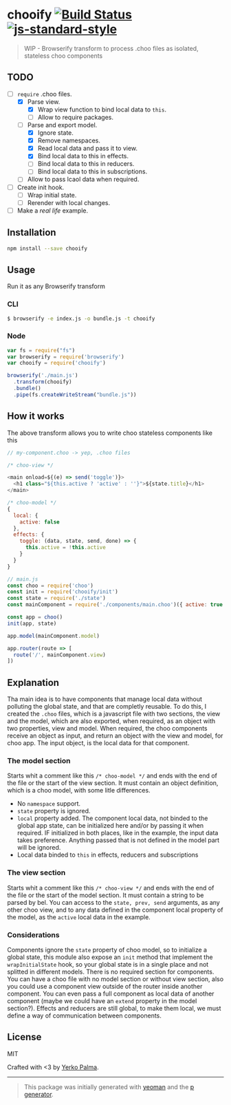 # chooify [![Build Status](https://secure.travis-ci.org/YerkoPalma/chooify.svg?branch=master)](https://travis-ci.org/YerkoPalma/chooify) [![js-standard-style](https://img.shields.io/badge/code%20style-standard-brightgreen.svg?style=flat)](https://github.com/feross/standard)

> WIP - Browserify transform to process .choo files as isolated, stateless choo components

## TODO

- [ ] `require` .choo files.
  - [x] Parse view.
    - [x] Wrap view function to bind local data to `this`.
    - [ ] Allow to require packages.
  - [ ] Parse and export model.
    - [x] Ignore state.
    - [x] Remove namespaces.
    - [x] Read local data and pass it to view.
    - [x] Bind local data to this in effects.
    - [ ] Bind local data to this in reducers.
    - [ ] Bind local data to this in subscriptions.
  - [ ] Allow to pass lcaol data when required.
- [ ] Create init hook.
  - [ ] Wrap initial state.
  - [ ] Rerender with local changes.
- [ ] Make a _real life_ example.

## Installation

```bash
npm install --save chooify
```

## Usage

Run it as any Browserify transform

### CLI

```bash
$ browserify -e index.js -o bundle.js -t chooify
```

### Node

```javascript
var fs = require("fs")
var browserify = require('browserify')
var chooify = require('chooify')

browserify('./main.js')
  .transform(chooify)
  .bundle()
  .pipe(fs.createWriteStream("bundle.js"))
```

## How it works

The above transform allows you to write choo stateless components like this

```javascript
// my-component.choo -> yep, .choo files

/* choo-view */

<main onload=${(e) => send('toggle')}>
  <h1 class="${this.active ? 'active' : ''}">${state.title}</h1>
</main>

/* choo-model */
{
  local: {
    active: false
  },
  effects: {
    toggle: (data, state, send, done) => {
      this.active = !this.active
    }
  }
}
```

```javascript
// main.js
const choo = require('choo')
const init = require('chooify/init')
const state = require('./state')
const mainComponent = require('./components/main.choo')({ active: true })

const app = choo()
init(app, state)

app.model(mainComponent.model)

app.router(route => [
  route('/', mainComponent.view)
])
```

## Explanation

Tha main idea is to have components that manage local data without polluting the global state, and that are completly reusable.
To do this, I created the `.choo` files, which is a javascript file with two sections, the view and the model, which are also exported, when required, as an object with two properties, view and model.
When required, the choo components receive an object as input, and return an object with the view and model, for choo app.
The input object, is the local data for that component.

### The model section

Starts whit a comment like this `/* choo-model */` and ends with the end of the file or the start of the view section. It must contain an object definition, which is a choo model, with some litle differences.

- No `namespace` support.
- `state` property is ignored.
- `local` property added. The component local data, not binded to the global app state, can be initialized here and/or by passing it when required. IF initialized in both places, like in the example, the input data takes preference. Anything passed that is not defined in the model part will be ignored.
- Local data binded to `this` in effects, reducers and subscriptions

### The view section

Starts whit a comment like this `/* choo-view */` and ends with the end of the file or the start of the model section. It must contain a string to be parsed by bel.
You can access to the `state, prev, send` arguments, as any other choo view, and to any data defined in the component local property of the model, as the `active` local data in the example.

### Considerations

Components ignore the `state` property of choo model, so to initialize a global state, this module also expose an `init` method that implement the `wrapInitialState` hook, so your global state is in a single place and not splitted in different models.
There is no required section for components. You can have a choo file with no model section or without view section, also you could use a component view outside of the router inside another component. You can even pass a full component as local data of another component (maybe we could have an `extend` property in the model section?).
Effects and reducers are still global, to make them local, we must define a way of communication between components.

## License

MIT

Crafted with <3 by [Yerko Palma](https://github.com/YerkoPalma).

***

> This package was initially generated with [yeoman](http://yeoman.io) and the [p generator](https://github.com/johnotander/generator-p.git).

